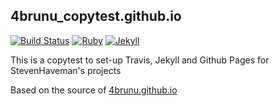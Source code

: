 ## 4brunu_copytest.github.io

[![Build Status](https://travis-ci.org/StevenHaveman/4brunu_copytest.github.io.svg?branch=source)](https://travis-ci.org/StevenHaveman/4brunu_copytest.github.io)
[![Ruby](https://img.shields.io/badge/ruby-2.3.3-blue.svg?style=flat)](http://travis-ci.org/4brunu/4brunu.github.io)
[![Jekyll](https://img.shields.io/badge/jekyll-3.3.1-blue.svg?style=flat)](https://travis-ci.org/4brunu/4brunu.github.io)

This is a copytest to set-up Travis, Jekyll and Github Pages for StevenHaveman's projects

Based on the source of [4brunu.github.io](https://4brunu.github.io)
